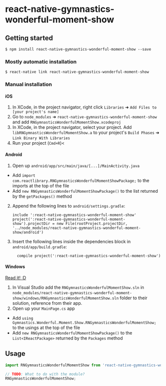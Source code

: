 
# react-native-gymnastics-wonderful-moment-show

## Getting started

`$ npm install react-native-gymnastics-wonderful-moment-show --save`

### Mostly automatic installation

`$ react-native link react-native-gymnastics-wonderful-moment-show`

### Manual installation


#### iOS

1. In XCode, in the project navigator, right click `Libraries` ➜ `Add Files to [your project's name]`
2. Go to `node_modules` ➜ `react-native-gymnastics-wonderful-moment-show` and add `RNGymnasticsWonderfulMomentShow.xcodeproj`
3. In XCode, in the project navigator, select your project. Add `libRNGymnasticsWonderfulMomentShow.a` to your project's `Build Phases` ➜ `Link Binary With Libraries`
4. Run your project (`Cmd+R`)<

#### Android

1. Open up `android/app/src/main/java/[...]/MainActivity.java`
  - Add `import com.reactlibrary.RNGymnasticsWonderfulMomentShowPackage;` to the imports at the top of the file
  - Add `new RNGymnasticsWonderfulMomentShowPackage()` to the list returned by the `getPackages()` method
2. Append the following lines to `android/settings.gradle`:
  	```
  	include ':react-native-gymnastics-wonderful-moment-show'
  	project(':react-native-gymnastics-wonderful-moment-show').projectDir = new File(rootProject.projectDir, 	'../node_modules/react-native-gymnastics-wonderful-moment-show/android')
  	```
3. Insert the following lines inside the dependencies block in `android/app/build.gradle`:
  	```
      compile project(':react-native-gymnastics-wonderful-moment-show')
  	```

#### Windows
[Read it! :D](https://github.com/ReactWindows/react-native)

1. In Visual Studio add the `RNGymnasticsWonderfulMomentShow.sln` in `node_modules/react-native-gymnastics-wonderful-moment-show/windows/RNGymnasticsWonderfulMomentShow.sln` folder to their solution, reference from their app.
2. Open up your `MainPage.cs` app
  - Add `using Gymnastics.Wonderful.Moment.Show.RNGymnasticsWonderfulMomentShow;` to the usings at the top of the file
  - Add `new RNGymnasticsWonderfulMomentShowPackage()` to the `List<IReactPackage>` returned by the `Packages` method


## Usage
```javascript
import RNGymnasticsWonderfulMomentShow from 'react-native-gymnastics-wonderful-moment-show';

// TODO: What to do with the module?
RNGymnasticsWonderfulMomentShow;
```
  